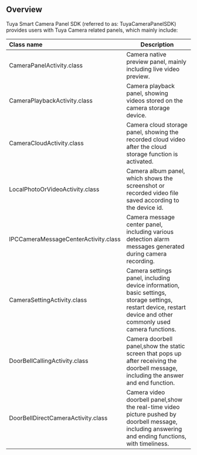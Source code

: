 ## Overview

Tuya Smart Camera Panel SDK (referred to as: TuyaCameraPanelSDK) provides users with Tuya Camera related panels, which mainly include:

| Class name                           | **Description**                                              |
| :----------------------------------- | ------------------------------------------------------------ |
| CameraPanelActivity.class            | Camera native preview panel, mainly including live video preview. |
| CameraPlaybackActivity.class         | Camera playback panel, showing videos stored on the camera storage device. |
| CameraCloudActivity.class            | Camera cloud storage panel, showing the recorded cloud video after the cloud storage function is activated. |
| LocalPhotoOrVideoActivity.class      | Camera album panel, which shows the screenshot or recorded video file saved according to the device id. |
| IPCCameraMessageCenterActivity.class | Camera message center panel, including various detection alarm messages generated during camera recording. |
| CameraSettingActivity.class          | Camera settings panel, including device information, basic settings, storage settings, restart device, restart device and other commonly used camera functions. |
| DoorBellCallingActivity.class        | Camera doorbell panel,show the static screen that pops up after receiving the doorbell message, including the answer and end function. |
| DoorBellDirectCameraActivity.class   | Camera video doorbell panel,show the real-time video picture pushed by doorbell message, including answering and ending functions, with timeliness. |
